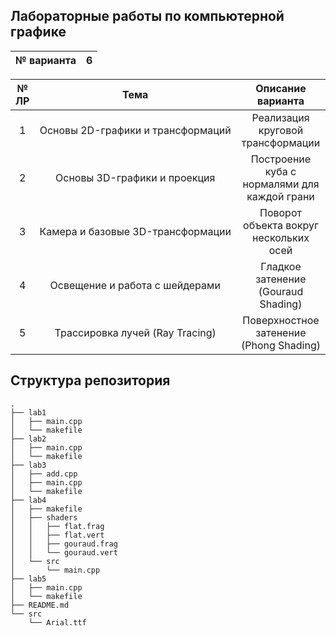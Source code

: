 ## Лабораторные работы по компьютерной графике ##

| № варианта | 6 |
|-|-|

|№ ЛР|Тема|Описание варианта|
|:---:|:---:|:---:|
| <nobr> 1 </nobr> | <nobr> Основы 2D-графики и трансформаций </nobr> | </nobr> Реализация круговой трансформации </nobr> |
| <nobr> 2 </nobr> | <nobr> Основы 3D-графики и проекция </nobr> | </nobr> Построение куба с нормалями для каждой грани </nobr> |
| <nobr> 3 </nobr> | <nobr> Камера и базовые 3D-трансформации </nobr> | </nobr> Поворот объекта вокруг нескольких осей </nobr> |
| <nobr> 4 </nobr> | <nobr> Освещение и работа с шейдерами </nobr> | </nobr> Гладкое затенение (Gouraud Shading) </nobr> |
| <nobr> 5 </nobr> | <nobr> Трассировка лучей (Ray Tracing) </nobr> | </nobr> Поверхностное затенение (Phong Shading) </nobr> |

## Структура репозитория ##
```
.
├── lab1
│   ├── main.cpp
│   └── makefile
├── lab2
│   ├── main.cpp
│   └── makefile
├── lab3
│   ├── add.cpp
│   ├── main.cpp
│   └── makefile
├── lab4
│   ├── makefile
│   ├── shaders
│   │   ├── flat.frag
│   │   ├── flat.vert
│   │   ├── gouraud.frag
│   │   └── gouraud.vert
│   └── src
│       └── main.cpp
├── lab5
│   ├── main.cpp
│   └── makefile
├── README.md
└── src
    └── Arial.ttf
```
